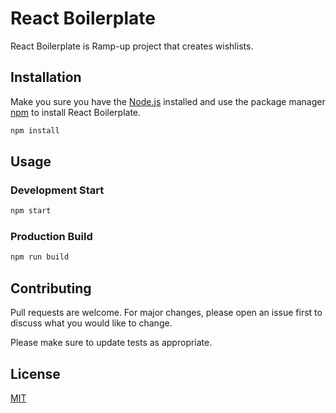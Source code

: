 # React Boilerplate

React Boilerplate is Ramp-up project that creates wishlists.

## Installation

Make you sure you have the [Node.js](http://nodejs.org/) installed and use the package manager [npm](https://www.npmjs.com/) to install React Boilerplate.


```bash
npm install
```

## Usage
### Development Start
```bash
npm start
```
### Production Build
```bash
npm run build
```

## Contributing
Pull requests are welcome. For major changes, please open an issue first to discuss what you would like to change.

Please make sure to update tests as appropriate.

## License
[MIT](https://choosealicense.com/licenses/mit/)
